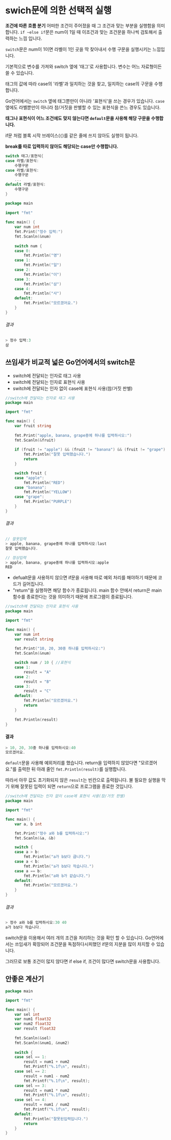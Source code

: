 # swich문에 의한 선택적 실행

__조건에 따른 흐름 분기__
어떠한 조건이 주어졌을 때 그 조건과 맞는 부분을 실행함을 의미합니다.
`if ~else if`문은 num이 1일 때 이조건과 맞는 조건문을 하나씩 검토해서 출력하는 느낌 입니다.

`switch`문은 num이 1이면 라벨이 1인 곳을 딱 찾아내서 수행 구문을 실행시키는 느낌입니다.

기본적으로 변수를 가져와 switch 옆에 '태그'로 사용합니다.
변수는 어느 자료형이든 쓸 수 있습니다.

태그의 값에 따라 case의 '라벨'과 일치하는 것을 찾고,
일치하는 case의 구문을 수행합니다.

Go언어에서는 `switch` 옆에 태그뿐만이 아니라 '표현식'을 쓰는 경우가 있습니다.
`case` 옆에도 라벨뿐만이 아니라 참/거짓을 판별할 수 있는 표현식을 쓴느 경우도 있습니다.

__태그나 표현식이 어느 조건에도 맞지 않는다면 `default`문을 사용해 해당 구문을 수행합니다.__

if문 처럼 블록 시작 브레이스(`{`)를 같은 줄에 쓰지 않아도 실행이 됩니다.

__break를 따로 입력하지 않아도 해당되는 case만 수행합니다.__

```go
switch 태그/표현식{
case 라벨/표현식:
	수행구문
case 라벨/표현식:
	수행구문
	...
default 라벨/표현식:
	수행구문
}
```

```go
package main
 
import "fmt"
 
func main() {
	var num int
	fmt.Print("정수 입력:")
	fmt.Scanln(&num)
	
	switch num {
	case 0:
		fmt.Println("영")
	case 1:
		fmt.Println("일")
	case 2:
		fmt.Println("이")
	case 3:
		fmt.Println("삼")
	case 4:
		fmt.Println("사")
	default:
		fmt.Println("모르겠어요.")
	}
}
```
###### 결과
```go
> 정수 입력:3
삼
```

## 쓰임새가 비교적 넓은 Go언어에서의 switch문
- switch에 전달되는 인자로 태그 사용
- switch에 전달되는 인자로 표현식 사용
- switch에 전달되는 인자 없이 case에 표현식 사용(참/거짓 판별)

```go
//switch에 전달되는 인자로 태그 사용
package main

import "fmt"

func main() {
	var fruit string
	
	fmt.Print("apple, banana, grape중에 하나를 입력하시오:")
	fmt.Scanln(&fruit)
	
	if (fruit != "apple") && (fruit != "banana") && (fruit != "grape") {
		fmt.Println("잘못 입력했습니다.")
		return
	}

	switch fruit {
	case "apple":
		fmt.Println("RED")
	case "banana":
		fmt.Println("YELLOW")
	case "grape":
		fmt.Println("PURPLE")
	}
}
```

###### 결과
```go
// 잘못입력
> apple, banana, grape중에 하나를 입력하시오:last
잘못 입력했습니다.

// 정상입력
> apple, banana, grape중에 하나를 입력하시오:apple
RED
```

- defualt문을 사용하지 않으면 if문을 사용해 따로 예외 처리를 해야하기 때문에 코드가 길어집니다.
- "return"을 실행하면 해당 함수가 종료됩니다. main 함수 안에서 return은 main 함수를 종료한다는 것을 의미하기 때문에 프로그램이 종료됩니다.

```go
//switch에 전달되는 인자로 표현식 사용
package main

import "fmt"

func main() {
	var num int
	var result string
	
	fmt.Print("10, 20, 30중 하나를 입력하시오:")
	fmt.Scanln(&num)

	switch num / 10 { //표현식
	case 1:
		result = "A"
	case 2:
		result = "B"
	case 3:
		result = "C"
	default:
		fmt.Println("모르겠어요.")
		return
	}
	
	fmt.Println(result)
}
```
#### 결과
```go
> 10, 20, 30중 하나를 입력하시오:40
모르겠어요.
```

`default`문을 사용해 예외처리를 했습니다.
return을 입력하지 않았다면 "모르겠어요."를 출력한 뒤 아래 줄인 `fmt.Println(result)`를 실행합니다.

따라서 아무 값도 초기화되지 않은 `result`는 빈칸으로 출력됩니다.
불 필요한 실행을 막기 위해 잘못된 입력이 되면 `return`으로 프로그램을 종료한 것입니다.

```go
//switch에 전달되는 인자 없이 case에 표현식 사용(참/거짓 판별)
package main

import "fmt"

func main() {
	var a, b int

	fmt.Print("정수 a와 b를 입력하시오:")
	fmt.Scanln(&a, &b)

	switch {
	case a > b:
		fmt.Println("a가 b보다 큽니다.")
	case a < b:
		fmt.Println("a가 b보다 작습니다.")
	case a == b:
		fmt.Println("a와 b가 같습니다.")
	default:
		fmt.Println("모르겠어요.")
	}
}
```
###### 결과
```go
> 정수 a와 b를 입력하시오:30 40
a가 b보다 작습니다.
```

switch문을 이용해서 여러 개의 조건을 처리하는 것을 확인 할 수 있습니다.
Go언어에서는 쓰임새가 확장되어 조건문을 독점하다시피했던 if문의 지분을 많이 차지할 수 있습니다.

그러므로 보통 조건이 많지 않다면 if else if, 조건이 많다면 switch문을 사용합니다.

## 안좋은 계산기
```go
package main

import "fmt"

func main() {
	var sel int
	var num1 float32
	var num2 float32
	var result float32
	
	fmt.Scanln(&sel)
	fmt.Scanln(&num1, &num2)
	
	switch {
	case sel == 1:
		result = num1 + num2
		fmt.Printf("%.1f\n", result);
	case sel == 2:
		result = num1 - num2
		fmt.Printf("%.1f\n", result);
	case sel == 3:
		result = num1 * num2
		fmt.Printf("%.1f\n", result);
	case sel == 4:
		result = num1 / num2
		fmt.Printf("%.1f\n", result);
	default:
		fmt.Println("잘못된입력입니다.")
		return
	}
}
```

